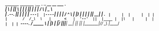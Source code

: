  _______   _______ .__   __. .___________. __   __           ___      .______   
|       \ |   ____||  \ |  | |           ||  | |  |         /   \     |   _  \  
|  .--.  ||  |__   |   \|  | `---|  |----`|  | |  |        /  ^  \    |  |_)  | 
|  |  |  ||   __|  |  . `  |     |  |     |  | |  |       /  /_\  \   |   _  <  
|  '--'  ||  |____ |  |\   |     |  |     |  | |  `----. /  _____  \  |  |_)  | 
|_______/ |_______||__| \__|     |__|     |__| |_______|/__/     \__\ |______/  
